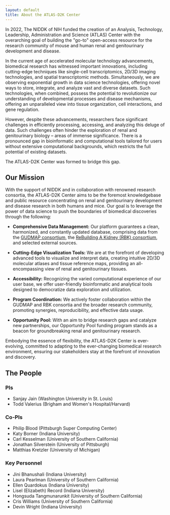 ```yaml
---
layout: default
title: About the ATLAS-D2K Center
---
```


In 2022, The NIDDK of NIH funded the creation of an Analysis, Technology, Leadership, Administration and Science (ATLAS) Center with the overarching goal of building the "go-to" open-access resource for the research community of mouse and human renal and genitourinary development and disease.

In the current age of accelerated molecular technology advancements, biomedical research has witnessed important innovations, including cutting-edge techniques like single-cell transcriptomics, 2D/3D imaging technologies, and spatial transcriptomic methods. Simultaneously, we are observing exponential growth in data science technologies, offering novel ways to store, integrate, and analyze vast and diverse datasets. Such technologies, when combined, possess the potential to revolutionize our understanding of developmental processes and disease mechanisms, offering an unparalleled view into tissue organization, cell interactions, and gene regulation.

However, despite these advancements, researchers face significant challenges in efficiently processing, accessing, and analyzing this deluge of data. Such challenges often hinder the exploration of renal and genitourinary biology – areas of immense significance. There is a pronounced gap in bioinformatic and computational tools tailored for users without extensive computational backgrounds, which restricts the full potential of existing datasets.

The ATLAS-D2K Center was formed to bridge this gap.

## Our Mission

With the support of NIDDK and in collaboration with renowned research consortia, the ATLAS-D2K Center aims to be the foremost knowledgebase and public resource concentrating on renal and genitourinary development and disease research in both humans and mice. Our goal is to leverage the power of data science to push the boundaries of biomedical discoveries through the following:

- **Comprehensive Data Management:** Our platform guarantees a clean, harmonized, and constantly updated database, comprising data from the [GUDMAP consortium](/gudmap/), the [ReBuilding A Kidney (RBK) consortium](/rebuildingakidney/), and selected external sources.

- **Cutting-Edge Visualization Tools:** We are at the forefront of developing advanced tools to visualize and interpret data, creating intuitive 2D/3D molecular atlases and tissue reference maps, providing an all-encompassing view of renal and genitourinary tissues.

- **Accessibility:** Recognizing the varied computational experience of our user base, we offer user-friendly bioinformatic and analytical tools designed to democratize data exploration and utilization.

- **Program Coordination:** We actively foster collaboration within the GUDMAP and RBK consortia and the broader research community, promoting synergies, reproducibility, and effective data usage.

- **Opportunity Pool:** With an aim to bridge research gaps and catalyze new partnerships, our Opportunity Pool funding program stands as a beacon for groundbreaking renal and genitourinary research.

Embodying the essence of flexibility, the ATLAS-D2K Center is ever-evolving, committed to adapting to the ever-changing biomedical research environment, ensuring our stakeholders stay at the forefront of innovation and discovery.

## The People

### PIs

- Sanjay Jain (Washington University in St. Louis)
- Todd Valerius (Brigham and Women's Hospital/Harvard)

### Co-PIs

- Philip Blood (Pittsburgh Super Computing Center)
- Katy Borner (Indiana University)
- Carl Kesselman (University of Southern California)
- Jonathan Silverstein (University of Pittsburgh)
- Matthias Kretzler (University of Michigan)

### Key Personnel

- Jini Bhanushali (Indiana University)
- Laura Pearlman (University of Southern California)
- Ellen Quardokus (Indiana University)
- Lisel (Elizabeth) Record (Indiana University)
- Hongsuda Tangmunarunkit (University of Southern California)
- Cris Williams (University of Southern California)
- Devin Wright (Indiana University)
